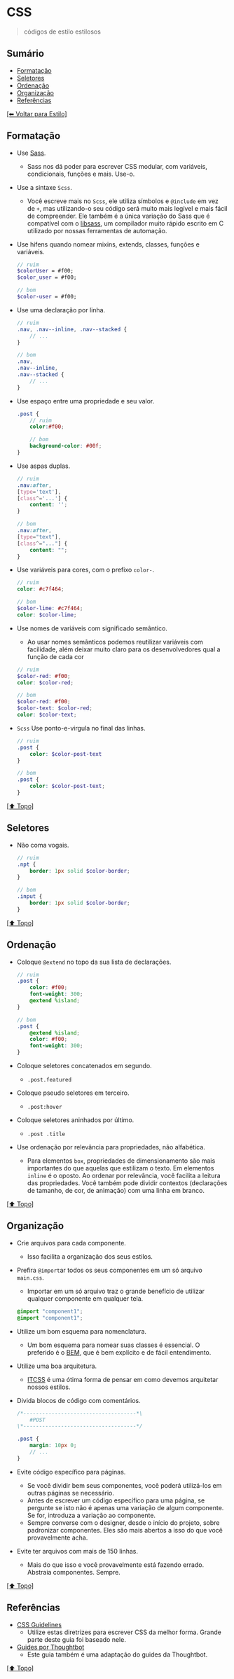 # CSS
> códigos de estilo estilosos

## Sumário
- [Formatação](#formata%C3%A7%C3%A3o)
- [Seletores](#seletores)
- [Ordenação](#ordena%C3%A7%C3%A3o)
- [Organização](#organiza%C3%A7%C3%A3o)
- [Referências](#refer%C3%AAncias)

[[⬅︎ Voltar para Estilo]](https://github.com/mktvirtual/guias/tree/master/estilo)

## Formatação
- Use [Sass](http://sass-lang.com/).
    - Sass nos dá poder para escrever CSS modular, com variáveis, condicionais, funções e mais. Use-o.

- Use a sintaxe `Scss`.
    - Você escreve mais no `Scss`, ele utiliza símbolos e `@include` em vez de `+`, mas utilizando-o seu código será muito mais legível e mais fácil de compreender. Ele também é a única variação do Sass que é compatível com o [libsass](https://github.com/hcatlin/libsass), um compilador muito rápido escrito em C utilizado por nossas ferramentas de automação.

- Use hifens quando nomear mixins, extends, classes, funções e variáveis.
    ```scss
    // ruim
    $colorUser = #f00;
    $color_user = #f00;

    // bom
    $color-user = #f00;
    ```

- Use uma declaração por linha.
    ```scss
    // ruim
    .nav, .nav--inline, .nav--stacked {
        // ...
    }

    // bom
    .nav,
    .nav--inline,
    .nav--stacked {
        // ...
    }
    ```

- Use espaço entre uma propriedade e seu valor.
    ```scss
    .post {
        // ruim
        color:#f00;

        // bom
        background-color: #00f;
    }
    ```

- Use aspas duplas.
    ```scss
    // ruim
    .nav:after,
    [type='text'],
    [class^='...'] {
        content: '';
    }

    // bom
    .nav:after,
    [type="text"],
    [class^="..."] {
        content: "";
    }
    ```

- Use variáveis para cores, com o prefixo `color-`.
    ```scss
    // ruim
    color: #c7f464;

    // bom
    $color-lime: #c7f464;
    color: $color-lime;
    ```

- Use nomes de variáveis com significado semântico.
    - Ao usar nomes semânticos podemos reutilizar variáveis com facilidade, além deixar muito claro para os desenvolvedores qual a função de cada cor

    ```scss
    // ruim
    $color-red: #f00;
    color: $color-red;

    // bom
    $color-red: #f00;
    $color-text: $color-red;
    color: $color-text;
    ```

- `Scss` Use ponto-e-virgula no final das linhas.
    ```scss
    // ruim
    .post {
        color: $color-post-text
    }

    // bom
    .post {
        color: $color-post-text;
    }
    ```

[[⬆︎ Topo]](#sum%C3%A1rio)

## Seletores

- Não coma vogais.
    ```scss
    // ruim
    .npt {
        border: 1px solid $color-border;
    }

    // bom
    .input {
        border: 1px solid $color-border;
    }
    ```

[[⬆︎ Topo]](#sum%C3%A1rio)

## Ordenação
- Coloque `@extend` no topo da sua lista de declarações.
    ```scss
    // ruim
    .post {
        color: #f00;
        font-weight: 300;
        @extend %island;
    }

    // bom
    .post {
        @extend %island;
        color: #f00;
        font-weight: 300;
    }
    ```

- Coloque seletores concatenados em segundo.
    - `.post.featured`

- Coloque pseudo seletores em terceiro.
    - `.post:hover`

- Coloque seletores aninhados por último.
    - `.post .title`

- Use ordenação por relevância para propriedades, não alfabética.
    - Para elementos `box`, propriedades de dimensionamento são mais importantes do que aquelas que estilizam o texto. Em elementos `inline` é o oposto. Ao ordenar por relevância, você facilita a leitura das propriedades. Você também pode dividir contextos (declarações de tamanho, de cor, de animação) com uma linha em branco.

[[⬆︎ Topo]](#sum%C3%A1rio)

## Organização

- Crie arquivos para cada componente.
    - Isso facilita a organização dos seus estilos.

- Prefira `@import`ar todos os seus componentes em um só arquivo `main.css`.
    - Importar em um só arquivo traz o grande benefício de utilizar qualquer componente em qualquer tela.

    ```scss
    @import "component1";
    @import "component1";
    ```

- Utilize um bom esquema para nomenclatura.
    - Um bom esquema para nomear suas classes é essencial. O preferido é o [BEM](https://github.com/csswizardry/CSS-Guidelines#naming-conventions), que é bem explícito e de fácil entendimento.

- Utilize uma boa arquitetura.
    - [ITCSS](http://www.hugobessa.com.br/posts/ITCSS-uma-maneira-de-pensar-arquiteturas-css/) é uma ótima forma de pensar em como devemos arquitetar nossos estilos.

- Divida blocos de código com comentários.
    ```scss
    /*------------------------------------*\
        #POST
    \*------------------------------------*/

    .post {
        margin: 10px 0;
        // ...
    }
    ```

- Evite código específico para páginas.
    - Se você dividir bem seus componentes, você poderá utilizá-los em outras páginas se necessário.
    - Antes de escrever um código específico para uma página, se pergunte se isto não é apenas uma variação de algum componente. Se for, introduza a variação ao componente.
    - Sempre converse com o designer, desde o início do projeto, sobre padronizar componentes. Eles são mais abertos a isso do que você provavelmente acha.

- Evite ter arquivos com mais de 150 linhas.
    - Mais do que isso e você provavelmente está fazendo errado. Abstraia componentes. Sempre.

[[⬆︎ Topo]](#sum%C3%A1rio)

## Referências
- [CSS Guidelines](https://github.com/csswizardry/CSS-Guidelines)
    - Utilize estas diretrizes para escrever CSS da melhor forma. Grande parte deste guia foi baseado nele.
- [Guides por Thoughtbot](https://github.com/thoughtbot/guides/tree/master/style)
    - Este guia também é uma adaptação do guides da Thoughtbot.

[[⬆︎ Topo]](#sum%C3%A1rio)
